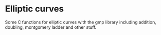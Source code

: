 # Elliptic curves
Some C functions for elliptic curves with the gmp library including addition, doubling,  montgomery ladder and other stuff. 
